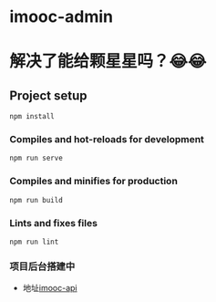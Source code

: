 # imooc-admin

# 解决了能给颗星星吗？😂😂

## Project setup
```
npm install
```

### Compiles and hot-reloads for development
```
npm run serve
```

### Compiles and minifies for production
```
npm run build
```

### Lints and fixes files
```
npm run lint
```

### 项目后台搭建中

- 地址[imooc-api](https://github.com/mafqla/imooc-api.git/)